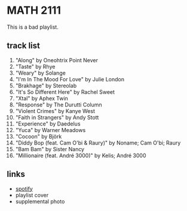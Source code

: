 # MATH 2111

This is a bad playlist.

## track list

1. "Along" by Oneohtrix Point Never
2. "Taste" by Rhye
3. "Weary" by Solange
4. "I'm In The Mood For Love" by Julie London
5. "Brakhage" by Stereolab
6. "It's So Different Here" by Rachel Sweet
7. "Xtal" by Aphex Twin
8. "Response" by The Durutti Column
9. "Violent Crimes" by Kanye West
10. "Faith in Strangers" by Andy Stott
11. "Experience" by Daedelus
12. "Yuca" by Warner Meadows
13. "Cocoon" by Björk
14. "Diddy Bop (feat. Cam O'bi & Raury)" by Noname; Cam O'bi; Raury
15. "Bam Bam" by Sister Nancy
16. "Millionaire (feat. André 3000)" by Kelis; André 3000

## links

- [spotify](https://open.spotify.com/playlist/6RdCy2nWvnDLLOiVrU0Y7M)
- playlist cover
- supplemental photo

